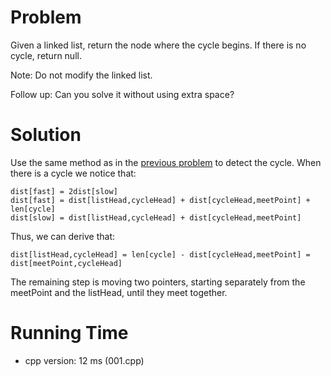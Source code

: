 # Problem

Given a linked list, return the node where the cycle begins. If there is no cycle, return null.

Note: Do not modify the linked list.

Follow up:
Can you solve it without using extra space?

# Solution

Use the same method as in the [previous problem](../141%20Linked%20List%20Cycle) to detect the cycle. When there is a cycle we notice that:

```
dist[fast] = 2dist[slow]
dist[fast] = dist[listHead,cycleHead] + dist[cycleHead,meetPoint] + len[cycle]
dist[slow] = dist[listHead,cycleHead] + dist[cycleHead,meetPoint]
```

Thus, we can derive that:

```
dist[listHead,cycleHead] = len[cycle] - dist[cycleHead,meetPoint] = dist[meetPoint,cycleHead]
```

The remaining step is moving two pointers, starting separately from the meetPoint and the listHead, until they meet together.

# Running Time

- cpp version: 12 ms (001.cpp)
